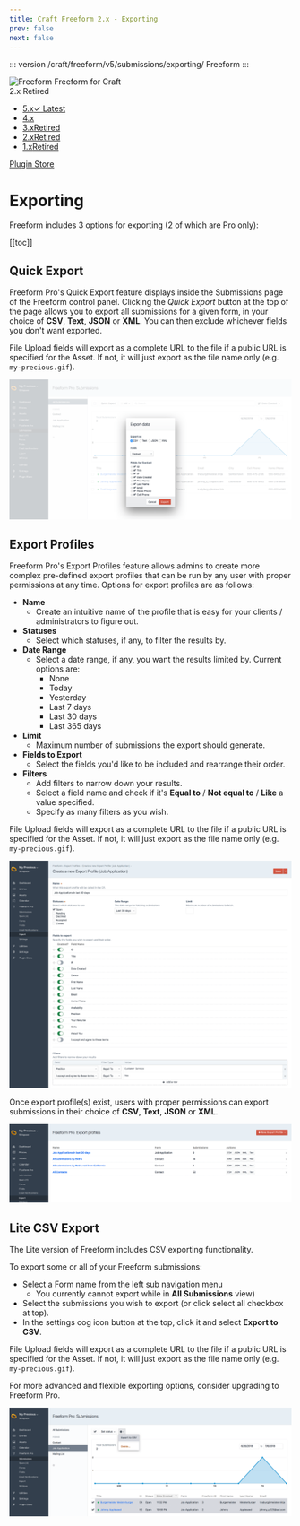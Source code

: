 ```yaml
---
title: Craft Freeform 2.x - Exporting
prev: false
next: false
---
```


::: version /craft/freeform/v5/submissions/exporting/
Freeform
:::

<div id="pr-heading">
    <img src="https://docs.solspace.com/extras/icons/products/freeform-icon.png" alt="Freeform" class="pr-image">
    <span class="pr-name">Freeform</span>
    <span class="pr-category">for Craft</span>
    <div class="pr-v-wrapper">
        <div class="pr-v">
            <span class="pr-v-v">2.x</span>
            <span class="pr-v-type pr-retired">Retired</span>
            <span class="pr-v-arrow arrow down"></span>
        </div>
        <ul class="pr-v-list">
            <li><a href="/craft/freeform/v5/">5.x<span class="pr-v-type pr-latest">✓ Latest</span></a></li>
            <li><a href="/craft/freeform/v4/">4.x</a></li>
            <li><a href="/craft/freeform/v3/">3.x<span class="pr-v-type pr-retired">Retired</span></a></li>
            <li><a href="/craft/freeform/v2/">2.x<span class="pr-v-type pr-retired">Retired</span></a></li>
            <li><a href="/craft/freeform/v1/">1.x<span class="pr-v-type pr-retired">Retired</span></a></li>
        </ul>
    </div>
    <div class="pr-buy">
        <a href="https://plugins.craftcms.com/freeform" class="button button-blue"><span class="external-url">Plugin Store</span></a>
    </div>
</div>

<span class="page-section"></span>

# Exporting

Freeform includes 3 options for exporting (2 of which are Pro only):


[[toc]]


## Quick Export <Badge type="pro" text="Pro" />

Freeform Pro's Quick Export feature displays inside the Submissions page of the Freeform control panel. Clicking the *Quick Export* button at the top of the page allows you to export all submissions for a given form, in your choice of **CSV**, **Text**, **JSON** or **XML**. You can then exclude whichever fields you don't want exported.

File Upload fields will export as a complete URL to the file if a public URL is specified for the Asset. If not, it will just export as the file name only (e.g. `my-precious.gif`).

![Quick Export](../images/cp_export-quick.png)


## Export Profiles <Badge type="pro" text="Pro" />

Freeform Pro's Export Profiles feature allows admins to create more complex pre-defined export profiles that can be run by any user with proper permissions at any time. Options for export profiles are as follows:

* **Name**
	* Create an intuitive name of the profile that is easy for your clients / administrators to figure out.
* **Statuses**
	* Select which statuses, if any, to filter the results by.
* **Date Range**
	* Select a date range, if any, you want the results limited by. Current options are:
		* None
		* Today
		* Yesterday
		* Last 7 days
		* Last 30 days
		* Last 365 days
* **Limit**
	* Maximum number of submissions the export should generate.
* **Fields to Export**
	* Select the fields you'd like to be included and rearrange their order.
* **Filters**
	* Add filters to narrow down your results.
	* Select a field name and check if it's **Equal to** / **Not equal to** / **Like** a value specified.
	* Specify as many filters as you wish.

File Upload fields will export as a complete URL to the file if a public URL is specified for the Asset. If not, it will just export as the file name only (e.g. `my-precious.gif`).

![Form](../images/cp_export-profiles-create.png)

Once export profile(s) exist, users with proper permissions can export submissions in their choice of **CSV**, **Text**, **JSON** or **XML**.

![Form](../images/cp_export-profiles-list.png)


## Lite CSV Export

The Lite version of Freeform includes CSV exporting functionality.

To export some or all of your Freeform submissions:

* Select a Form name from the left sub navigation menu
	* You currently cannot export while in **All Submissions** view)
* Select the submissions you wish to export (or click select all checkbox at top).
* In the settings cog icon button at the top, click it and select **Export to CSV**.

File Upload fields will export as a complete URL to the file if a public URL is specified for the Asset. If not, it will just export as the file name only (e.g. `my-precious.gif`).

For more advanced and flexible exporting options, consider upgrading to Freeform Pro.

![Lite CSV Exporting](../images/cp_submissions-export.png)
